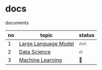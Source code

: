 # docs
documents

|no|topic|status|
|---|---|---|
|1|[Large Language Model](./llm)|🔥🔥|
|2|[Data Science](./ds)|🔥|
|3|[Machine Learning](./ml)|🙂|
